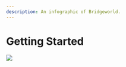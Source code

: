 ```yaml
---
description: An infographic of Bridgeworld.
---
```


# Getting Started

![](../../.gitbook/assets/download.png)

